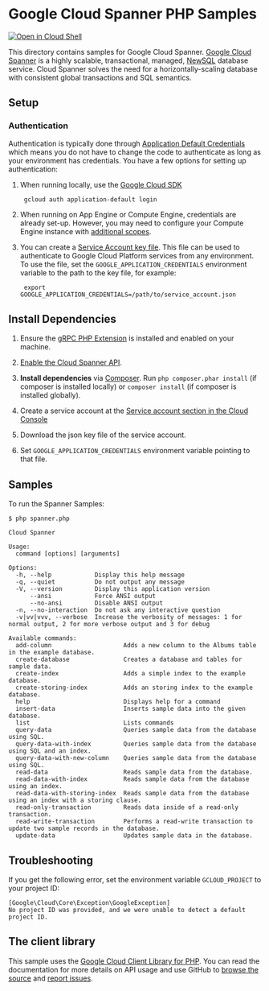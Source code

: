 Google Cloud Spanner PHP Samples
================================

[![Open in Cloud Shell][shell_img]][shell_link]

[shell_img]: http://gstatic.com/cloudssh/images/open-btn.png
[shell_link]: https://console.cloud.google.com/cloudshell/open?git_repo=https://github.com/googlecloudplatform/php-docs-samples&page=editor&working_dir=spanner&open_in_editor=README.md

This directory contains samples for Google Cloud Spanner.
[Google Cloud Spanner][spanner] is a highly scalable, transactional, managed,
[NewSQL][newsql] database service. Cloud Spanner solves the need for a
horizontally-scaling database with consistent global transactions and SQL
semantics.

[spanner]: https://cloud.google.com/spanner/docs
[newsql]: https://en.wikipedia.org/wiki/NewSQL

## Setup

### Authentication

Authentication is typically done through [Application Default Credentials][adc]
which means you do not have to change the code to authenticate as long as
your environment has credentials. You have a few options for setting up
authentication:

1. When running locally, use the [Google Cloud SDK][google-cloud-sdk]

        gcloud auth application-default login

1. When running on App Engine or Compute Engine, credentials are already
   set-up. However, you may need to configure your Compute Engine instance
   with [additional scopes][additional_scopes].

1. You can create a [Service Account key file][service_account_key_file]. This file can be used to
   authenticate to Google Cloud Platform services from any environment. To use
   the file, set the ``GOOGLE_APPLICATION_CREDENTIALS`` environment variable to
   the path to the key file, for example:

        export GOOGLE_APPLICATION_CREDENTIALS=/path/to/service_account.json

[adc]: https://cloud.google.com/docs/authentication#getting_credentials_for_server-centric_flow
[additional_scopes]: https://cloud.google.com/compute/docs/authentication#using
[service_account_key_file]: https://developers.google.com/identity/protocols/OAuth2ServiceAccount#creatinganaccount

## Install Dependencies

1. Ensure the [gRPC PHP Extension][php_grpc] is installed and enabled on your machine.
1. [Enable the Cloud Spanner API](https://console.cloud.google.com/flows/enableapi?apiid=spanner.googleapis.com).

1. **Install dependencies** via [Composer](http://getcomposer.org/doc/00-intro.md).
    Run `php composer.phar install` (if composer is installed locally) or `composer install`
    (if composer is installed globally).

1. Create a service account at the
[Service account section in the Cloud Console](https://console.cloud.google.com/iam-admin/serviceaccounts/)

1. Download the json key file of the service account.

1. Set `GOOGLE_APPLICATION_CREDENTIALS` environment variable pointing to that file.

## Samples

To run the Spanner Samples:

    $ php spanner.php

    Cloud Spanner

    Usage:
      command [options] [arguments]

    Options:
      -h, --help            Display this help message
      -q, --quiet           Do not output any message
      -V, --version         Display this application version
          --ansi            Force ANSI output
          --no-ansi         Disable ANSI output
      -n, --no-interaction  Do not ask any interactive question
      -v|vv|vvv, --verbose  Increase the verbosity of messages: 1 for normal output, 2 for more verbose output and 3 for debug

    Available commands:
      add-column                    Adds a new column to the Albums table in the example database.
      create-database               Creates a database and tables for sample data.
      create-index                  Adds a simple index to the example database.
      create-storing-index          Adds an storing index to the example database.
      help                          Displays help for a command
      insert-data                   Inserts sample data into the given database.
      list                          Lists commands
      query-data                    Queries sample data from the database using SQL.
      query-data-with-index         Queries sample data from the database using SQL and an index.
      query-data-with-new-column    Queries sample data from the database using SQL.
      read-data                     Reads sample data from the database.
      read-data-with-index          Reads sample data from the database using an index.
      read-data-with-storing-index  Reads sample data from the database using an index with a storing clause.
      read-only-transaction         Reads data inside of a read-only transaction.
      read-write-transaction        Performs a read-write transaction to update two sample records in the database.
      update-data                   Updates sample data in the database.


## Troubleshooting

If you get the following error, set the environment variable `GCLOUD_PROJECT` to your project ID:

```
[Google\Cloud\Core\Exception\GoogleException]
No project ID was provided, and we were unable to detect a default project ID.
```

## The client library

This sample uses the [Google Cloud Client Library for PHP][google-cloud-php].
You can read the documentation for more details on API usage and use GitHub
to [browse the source][google-cloud-php-source] and  [report issues][google-cloud-php-issues].

[php_grpc]: http://cloud.google.com/php/grpc
[google-cloud-php]: https://googlecloudplatform.github.io/google-cloud-php
[google-cloud-php-source]: https://github.com/GoogleCloudPlatform/google-cloud-php
[google-cloud-php-issues]: https://github.com/GoogleCloudPlatform/google-cloud-php/issues
[google-cloud-sdk]: https://cloud.google.com/sdk/

